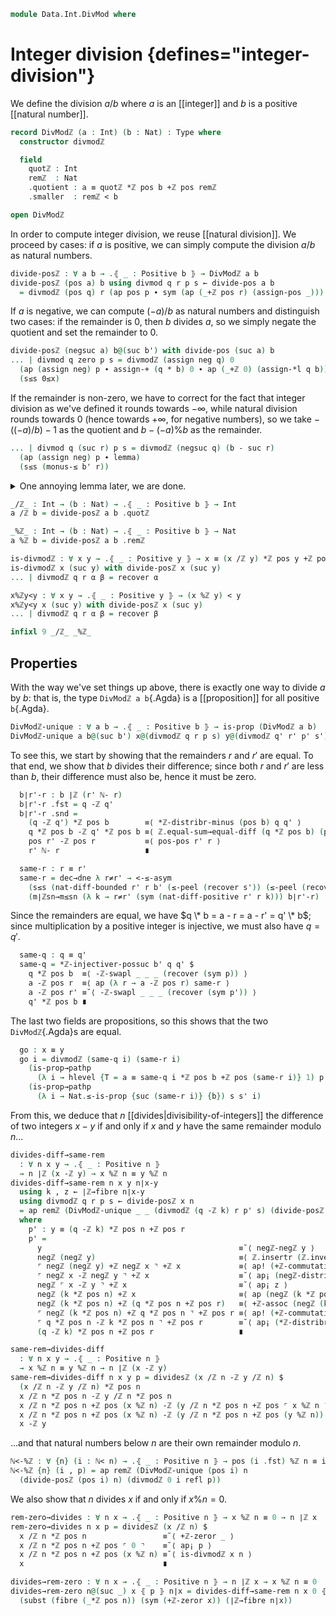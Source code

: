 <!--
```agda
open import 1Lab.Prelude

open import Algebra.Group.Instances.Integers
open import Algebra.Group.Ab
open import Algebra.Group

open import Data.Int.Divisible
open import Data.Nat.DivMod
open import Data.Dec.Base
open import Data.Fin hiding (_<_)
open import Data.Int hiding (Positive ; _<_ ; <-weaken)
open import Data.Nat as Nat
```
-->

```agda
module Data.Int.DivMod where
```

<!--
```agda
private module ℤ = Abelian-group-on (ℤ-ab .snd)
```
-->

# Integer division {defines="integer-division"}

We define the division $a/b$ where $a$ is an [[integer]] and $b$ is
a positive [[natural number]].

```agda
record DivModℤ (a : Int) (b : Nat) : Type where
  constructor divmodℤ

  field
    quotℤ : Int
    remℤ  : Nat
    .quotient : a ≡ quotℤ *ℤ pos b +ℤ pos remℤ
    .smaller  : remℤ < b

open DivModℤ
```

In order to compute integer division, we reuse [[natural division]].
We proceed by cases: if $a$ is positive, we can simply compute the
division $a/b$ as natural numbers.

```agda
divide-posℤ : ∀ a b → .⦃ _ : Positive b ⦄ → DivModℤ a b
divide-posℤ (pos a) b using divmod q r p s ← divide-pos a b
  = divmodℤ (pos q) r (ap pos p ∙ sym (ap (_+ℤ pos r) (assign-pos _))) s
```

If $a$ is negative, we can compute $(-a)/b$ as natural numbers and
distinguish two cases: if the remainder is $0$, then $b$ divides $a$,
so we simply negate the quotient and set the remainder to $0$.

```agda
divide-posℤ (negsuc a) b@(suc b') with divide-pos (suc a) b
... | divmod q zero p s = divmodℤ (assign neg q) 0
  (ap (assign neg) p ∙ assign-+ (q * b) 0 ∙ ap (_+ℤ 0) (assign-*l q b))
  (s≤s 0≤x)
```

If the remainder is non-zero, we have to correct for the fact that
integer division as we've defined it rounds towards $-\infty$, while
natural division rounds towards $0$ (hence towards $+\infty$, for
negative numbers), so we take $-((-a)/b) - 1$ as the quotient and
$b - (-a)\%b$ as the remainder.

```agda
... | divmod q (suc r) p s = divmodℤ (negsuc q) (b - suc r)
  (ap (assign neg) p ∙ lemma)
  (s≤s (monus-≤ b' r))
```

<details>
<summary>One annoying lemma later, we are done.</summary>

```agda
  where
    lemma : assign neg (q * b + suc r) ≡ pos (b' - r) +ℤ negsuc (b' + q * b)
    lemma =
      assign neg (q * b + suc r)                               ≡⟨ ap (assign neg) (+-commutative (q * b) _) ⟩
      negsuc (r + q * b)                                       ≡˘⟨ negℤ-+ℤ-negsuc r (q * b) ⟩
      negℤ (pos r) +ℤ negsuc (q * b)                           ≡⟨ ap (_+ℤ negsuc (q * b)) (ℤ.insertl {negℤ (pos b')} (+ℤ-invl (pos b')) {negℤ (pos r)}) ⟩
      ⌜ negℤ (pos b') ⌝ +ℤ (pos b' -ℤ pos r) +ℤ negsuc (q * b) ≡˘⟨ ap¡ (assign-neg b') ⟩
      assign neg b' +ℤ (pos b' -ℤ pos r) +ℤ negsuc (q * b)     ≡⟨ ap (_+ℤ negsuc (q * b)) (+ℤ-commutative (assign neg b') (pos b' -ℤ pos r)) ⟩
      (pos b' -ℤ pos r) +ℤ assign neg b' +ℤ negsuc (q * b)     ≡˘⟨ +ℤ-assoc (pos b' -ℤ pos r) _ _ ⟩
      (pos b' -ℤ pos r) +ℤ (assign neg b' +ℤ negsuc (q * b))   ≡⟨ ap₂ _+ℤ_ (pos-pos b' r) (ap (_+ℤ negsuc (q * b)) (assign-neg b')) ⟩
      (b' ℕ- r) +ℤ (negℤ (pos b') +ℤ negsuc (q * b))           ≡⟨ ap ((b' ℕ- r) +ℤ_) (negℤ-+ℤ-negsuc b' (q * b)) ⟩
      (b' ℕ- r) +ℤ negsuc (b' + q * b)                         ≡⟨ ap₂ _+ℤ_ (nat-diff-monus b' r (≤-peel (<-weaken (recover s)))) refl ⟩
      pos (b' - r) +ℤ negsuc (b' + q * b)                      ∎
```

</details>

```agda
_/ℤ_ : Int → (b : Nat) → .⦃ _ : Positive b ⦄ → Int
a /ℤ b = divide-posℤ a b .quotℤ

_%ℤ_ : Int → (b : Nat) → .⦃ _ : Positive b ⦄ → Nat
a %ℤ b = divide-posℤ a b .remℤ

is-divmodℤ : ∀ x y → .⦃ _ : Positive y ⦄ → x ≡ (x /ℤ y) *ℤ pos y +ℤ pos (x %ℤ y)
is-divmodℤ x (suc y) with divide-posℤ x (suc y)
... | divmodℤ q r α β = recover α

x%ℤy<y : ∀ x y → .⦃ _ : Positive y ⦄ → (x %ℤ y) < y
x%ℤy<y x (suc y) with divide-posℤ x (suc y)
... | divmodℤ q r α β = recover β

infixl 9 _/ℤ_ _%ℤ_
```

## Properties

With the way we've set things up above, there is exactly one way to
divide $a$ by $b$: that is, the type `DivModℤ a b`{.Agda} is a
[[proposition]] for all positive `b`{.Agda}.

```agda
DivModℤ-unique : ∀ a b → .⦃ _ : Positive b ⦄ → is-prop (DivModℤ a b)
DivModℤ-unique a b@(suc b') x@(divmodℤ q r p s) y@(divmodℤ q' r' p' s') = go where
```

To see this, we start by showing that the remainders $r$ and $r'$ are
equal. To that end, we show that $b$ divides their difference; since
both $r$ and $r'$ are less than $b$, their difference must also be,
hence it must be zero.

```agda
  b∣r'-r : b ∣ℤ (r' ℕ- r)
  b∣r'-r .fst = q -ℤ q'
  b∣r'-r .snd =
    (q -ℤ q') *ℤ pos b        ≡⟨ *ℤ-distribr-minus (pos b) q q' ⟩
    q *ℤ pos b -ℤ q' *ℤ pos b ≡⟨ ℤ.equal-sum→equal-diff (q *ℤ pos b) (pos r) (q' *ℤ pos b) (pos r') (sym (recover p) ∙ recover p') ⟩
    pos r' -ℤ pos r           ≡⟨ pos-pos r' r ⟩
    r' ℕ- r                   ∎

  same-r : r ≡ r'
  same-r = dec→dne λ r≠r' → <-≤-asym
    (s≤s (nat-diff-bounded r' r b' (≤-peel (recover s')) (≤-peel (recover s))))
    (m∣ℤsn→m≤sn (λ k → r≠r' (sym (nat-diff-positive r' r k))) b∣r'-r)
```

Since the remainders are equal, we have $q \* b = a - r = a - r' = q' \* b$;
since multiplication by a positive integer is injective, we must also
have $q = q'$.

```agda
  same-q : q ≡ q'
  same-q = *ℤ-injectiver-possuc b' q q' $
    q *ℤ pos b  ≡⟨ -ℤ-swapl _ _ _ (recover (sym p)) ⟩
    a -ℤ pos r  ≡⟨ ap (λ r → a -ℤ pos r) same-r ⟩
    a -ℤ pos r' ≡˘⟨ -ℤ-swapl _ _ _ (recover (sym p')) ⟩
    q' *ℤ pos b ∎
```

The last two fields are propositions, so this shows that the two
`DivModℤ`{.Agda}s are equal.

```agda
  go : x ≡ y
  go i = divmodℤ (same-q i) (same-r i)
    (is-prop→pathp
      (λ i → hlevel {T = a ≡ same-q i *ℤ pos b +ℤ pos (same-r i)} 1) p p' i)
    (is-prop→pathp
      (λ i → Nat.≤-is-prop {suc (same-r i)} {b}) s s' i)
```

From this, we deduce that $n$ [[divides|divisibility-of-integers]]
the difference of two integers $x - y$ if and only if $x$ and $y$ have
the same remainder modulo $n$...

```agda
divides-diff→same-rem
  : ∀ n x y → .⦃ _ : Positive n ⦄
  → n ∣ℤ (x -ℤ y) → x %ℤ n ≡ y %ℤ n
divides-diff→same-rem n x y n∣x-y
  using k , z ← ∣ℤ→fibre n∣x-y
  using divmodℤ q r p s ← divide-posℤ x n
  = ap remℤ (DivModℤ-unique _ _ (divmodℤ (q -ℤ k) r p' s) (divide-posℤ y n))
  where
    p' : y ≡ (q -ℤ k) *ℤ pos n +ℤ pos r
    p' =
      y                                            ≡˘⟨ negℤ-negℤ y ⟩
      negℤ (negℤ y)                                ≡⟨ ℤ.insertr (ℤ.inversel {x}) {negℤ (negℤ y)} ⟩
      ⌜ negℤ (negℤ y) +ℤ negℤ x ⌝ +ℤ x             ≡⟨ ap! (+ℤ-commutative (negℤ (negℤ y)) _) ⟩
      ⌜ negℤ x -ℤ negℤ y ⌝ +ℤ x                    ≡˘⟨ ap¡ (negℤ-distrib x (negℤ y)) ⟩
      negℤ ⌜ x -ℤ y ⌝ +ℤ x                         ≡˘⟨ ap¡ z ⟩
      negℤ (k *ℤ pos n) +ℤ x                       ≡⟨ ap (negℤ (k *ℤ pos n) +ℤ_) (recover p) ⟩
      negℤ (k *ℤ pos n) +ℤ (q *ℤ pos n +ℤ pos r)   ≡⟨ +ℤ-assoc (negℤ (k *ℤ pos n)) _ _ ⟩
      ⌜ negℤ (k *ℤ pos n) +ℤ q *ℤ pos n ⌝ +ℤ pos r ≡⟨ ap! (+ℤ-commutative (negℤ (k *ℤ pos n)) _) ⟩
      ⌜ q *ℤ pos n -ℤ k *ℤ pos n ⌝ +ℤ pos r        ≡˘⟨ ap¡ (*ℤ-distribr-minus (pos n) q k) ⟩
      (q -ℤ k) *ℤ pos n +ℤ pos r                   ∎

same-rem→divides-diff
  : ∀ n x y → .⦃ _ : Positive n ⦄
  → x %ℤ n ≡ y %ℤ n → n ∣ℤ (x -ℤ y)
same-rem→divides-diff n x y p = dividesℤ (x /ℤ n -ℤ y /ℤ n) $
  (x /ℤ n -ℤ y /ℤ n) *ℤ pos n                                            ≡⟨ *ℤ-distribr-minus (pos n) (x /ℤ n) (y /ℤ n) ⟩
  x /ℤ n *ℤ pos n -ℤ y /ℤ n *ℤ pos n                                     ≡˘⟨ -ℤ-cancelr (pos (x %ℤ n)) (x /ℤ n *ℤ pos n) _ ⟩
  x /ℤ n *ℤ pos n +ℤ pos (x %ℤ n) -ℤ (y /ℤ n *ℤ pos n +ℤ pos ⌜ x %ℤ n ⌝) ≡⟨ ap! p ⟩
  x /ℤ n *ℤ pos n +ℤ pos (x %ℤ n) -ℤ (y /ℤ n *ℤ pos n +ℤ pos (y %ℤ n))   ≡˘⟨ ap₂ _-ℤ_ (is-divmodℤ x n) (is-divmodℤ y n) ⟩
  x -ℤ y                                                                 ∎
```

...and that natural numbers below $n$ are their own remainder modulo $n$.

```agda
ℕ<-%ℤ : ∀ {n} (i : ℕ< n) → .⦃ _ : Positive n ⦄ → pos (i .fst) %ℤ n ≡ i .fst
ℕ<-%ℤ {n} (i , p) = ap remℤ (DivModℤ-unique (pos i) n
  (divide-posℤ (pos i) n) (divmodℤ 0 i refl p))
```

We also show that $n$ divides $x$ if and only if $x \% n = 0$.

```agda
rem-zero→divides : ∀ n x → .⦃ _ : Positive n ⦄ → x %ℤ n ≡ 0 → n ∣ℤ x
rem-zero→divides n x p = dividesℤ (x /ℤ n) $
  x /ℤ n *ℤ pos n                 ≡˘⟨ +ℤ-zeror _ ⟩
  x /ℤ n *ℤ pos n +ℤ pos ⌜ 0 ⌝    ≡˘⟨ ap¡ p ⟩
  x /ℤ n *ℤ pos n +ℤ pos (x %ℤ n) ≡˘⟨ is-divmodℤ x n ⟩
  x                               ∎

divides→rem-zero : ∀ n x → .⦃ _ : Positive n ⦄ → n ∣ℤ x → x %ℤ n ≡ 0
divides→rem-zero n@(suc _) x ⦃ p ⦄ n∣x = divides-diff→same-rem n x 0 ⦃ p ⦄
  (subst (fibre (_*ℤ pos n)) (sym (+ℤ-zeror x)) (∣ℤ→fibre n∣x))
```
